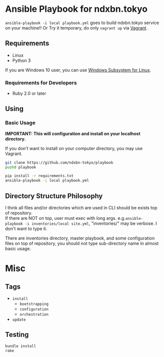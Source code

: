 # Ansible Playbook for ndxbn.tokyo
`ansible-playbook -i local playbook.yml` goes to build ndxbn.tokyo service on your machine!!
Or Try it temporary, do only `vagrant up` via [Vagrant](https://www.vagrantup.com/docs/).

## Requirements

- Linux
- Python 3

If you are Windows 10 user, you can use [Windows Subsystem for Linux](https://docs.microsoft.com/windows/wsl).

### Requirements for Developers

- Ruby 2.0 or later

## Using
### Basic Usage
**IMPORTANT: This will configuration and install on your localhost directory.**

If you don't want to install on your computer directory, you may use Vagrant. 

```bash
git clone https://github.com/ndxbn-tokyo/playbook
pushd playbook

pip install -r requirements.txt
ansible-playbook -i local playbook.yml 
```

## Directory Structure Philosophy
I think all files and/or directories which are used in CLI should be exists top of repository.   
If there are NOT on top, user must exec with long args. e.g.`ansible-playbook -i inventories/local site.yml`, "inventories/" may be verbose. I don't want to type it.

There are inventories directory, master playbook, and some configuration files on top of repository, you should not type sub-directory name in almost basic usage.

# Misc
## Tags

- `install`
  - `bootstrapping`
  - `configuration`
  - `orchestration`
- `update`

## Testing

```bash
bundle install
rake
```
